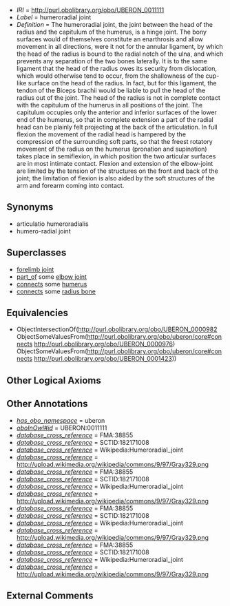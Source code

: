  * *IRI* = http://purl.obolibrary.org/obo/UBERON_0011111
 * *Label* = humeroradial joint
 * *Definition* = The humeroradial joint, the joint between the head of the radius and the capitulum of the humerus, is a hinge joint. The bony surfaces would of themselves constitute an enarthrosis and allow movement in all directions, were it not for the annular ligament, by which the head of the radius is bound to the radial notch of the ulna, and which prevents any separation of the two bones laterally. It is to the same ligament that the head of the radius owes its security from dislocation, which would otherwise tend to occur, from the shallowness of the cup-like surface on the head of the radius. In fact, but for this ligament, the tendon of the Biceps brachii would be liable to pull the head of the radius out of the joint. The head of the radius is not in complete contact with the capitulum of the humerus in all positions of the joint. The capitulum occupies only the anterior and inferior surfaces of the lower end of the humerus, so that in complete extension a part of the radial head can be plainly felt projecting at the back of the articulation. In full flexion the movement of the radial head is hampered by the compression of the surrounding soft parts, so that the freest rotatory movement of the radius on the humerus (pronation and supination) takes place in semiflexion, in which position the two articular surfaces are in most intimate contact. Flexion and extension of the elbow-joint are limited by the tension of the structures on the front and back of the joint; the limitation of flexion is also aided by the soft structures of the arm and forearm coming into contact.

## Synonyms

 * articulatio humeroradialis
 * humero-radial joint

## Superclasses

 * [forelimb joint](../../UBERON/39/UBERON_0003839.md)
 * [part_of](../../BFO/50/BFO_0000050.md) some [elbow joint](../../UBERON/90/UBERON_0001490.md)
 * [connects](../../ts/core#connects.md) some [humerus](../../UBERON/76/UBERON_0000976.md)
 * [connects](../../ts/core#connects.md) some [radius bone](../../UBERON/23/UBERON_0001423.md)

## Equivalencies

 * ObjectIntersectionOf(<http://purl.obolibrary.org/obo/UBERON_0000982> ObjectSomeValuesFrom(<http://purl.obolibrary.org/obo/uberon/core#connects> <http://purl.obolibrary.org/obo/UBERON_0000976>) ObjectSomeValuesFrom(<http://purl.obolibrary.org/obo/uberon/core#connects> <http://purl.obolibrary.org/obo/UBERON_0001423>))

## Other Logical Axioms


## Other Annotations

 * *[has_obo_namespace](../../ce/oboInOwl#hasOBONamespace.md)* = uberon
 * *[oboInOwl#id](../../id/oboInOwl#id.md)* = UBERON:0011111
 * *[database_cross_reference](../../ef/oboInOwl#hasDbXref.md)* = FMA:38855
 * *[database_cross_reference](../../ef/oboInOwl#hasDbXref.md)* = SCTID:182171008
 * *[database_cross_reference](../../ef/oboInOwl#hasDbXref.md)* = Wikipedia:Humeroradial_joint
 * *[database_cross_reference](../../ef/oboInOwl#hasDbXref.md)* = http://upload.wikimedia.org/wikipedia/commons/9/97/Gray329.png
 * *[database_cross_reference](../../ef/oboInOwl#hasDbXref.md)* = FMA:38855
 * *[database_cross_reference](../../ef/oboInOwl#hasDbXref.md)* = SCTID:182171008
 * *[database_cross_reference](../../ef/oboInOwl#hasDbXref.md)* = Wikipedia:Humeroradial_joint
 * *[database_cross_reference](../../ef/oboInOwl#hasDbXref.md)* = http://upload.wikimedia.org/wikipedia/commons/9/97/Gray329.png
 * *[database_cross_reference](../../ef/oboInOwl#hasDbXref.md)* = FMA:38855
 * *[database_cross_reference](../../ef/oboInOwl#hasDbXref.md)* = SCTID:182171008
 * *[database_cross_reference](../../ef/oboInOwl#hasDbXref.md)* = Wikipedia:Humeroradial_joint
 * *[database_cross_reference](../../ef/oboInOwl#hasDbXref.md)* = http://upload.wikimedia.org/wikipedia/commons/9/97/Gray329.png
 * *[database_cross_reference](../../ef/oboInOwl#hasDbXref.md)* = FMA:38855
 * *[database_cross_reference](../../ef/oboInOwl#hasDbXref.md)* = SCTID:182171008
 * *[database_cross_reference](../../ef/oboInOwl#hasDbXref.md)* = Wikipedia:Humeroradial_joint
 * *[database_cross_reference](../../ef/oboInOwl#hasDbXref.md)* = http://upload.wikimedia.org/wikipedia/commons/9/97/Gray329.png

## External Comments

